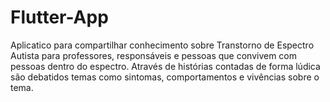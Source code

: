 # Flutter-App
Aplicatico para compartilhar conhecimento sobre Transtorno de Espectro Autista para professores, responsáveis e pessoas que convivem com pessoas dentro do espectro.
Através de histórias contadas de forma lúdica são debatidos temas como sintomas, comportamentos e vivências sobre o tema. 
